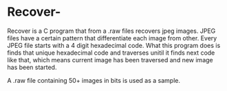 # Recover-
Recover is a C program that from a .raw files recovers jpeg images.
JPEG files have a certain pattern that differentiate each image from other. Every JPEG file starts with a 4 digit hexadecimal code. What this program does is finds that unique hexadecimal code and traverses unitil it finds next code like that, which means current image has been traversed and new image has been started.

A .raw file containing 50+ images in bits is used as a sample.

